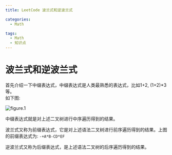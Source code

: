 ```yaml
---
title: LeetCode 波兰式和逆波兰式

categories:
  - Math

tags:
  - Math
  - 知识点
---
```


# 波兰式和逆波兰式
首先介绍一下中缀表达式，中缀表达式是人类最熟悉的表达式，比如1+2, (1+2)*3等。  
如下图:

![figure.1](https://gitee.com/zyp521/upload_image/raw/master/NdzPgE.jpg)

中缀表达式就是对上述二叉树进行中序遍历得到的结果。

波兰式又称为前缀表达式，它是对上述语法二叉树进行前序遍历得到的结果。上图的前缀表达式为:
```-+A*B-CD*EF```

逆波兰式又称为后缀表达式，是上述语法二叉树的后序遍历得到的结果。